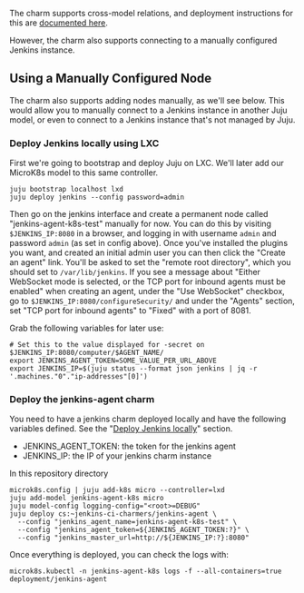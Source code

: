 The charm supports cross-model relations, and deployment instructions for this are [documented here](https://charmhub.io/jenkins-agent).

However, the charm also supports connecting to a manually configured Jenkins instance.

## Using a Manually Configured Node

The charm also supports adding nodes manually, as we'll see below. This would
allow you to manually connect to a Jenkins instance in another Juju model, or
even to connect to a Jenkins instance that's not managed by Juju.

### Deploy Jenkins locally using LXC

First we're going to bootstrap and deploy Juju on LXC. We'll later add our
MicroK8s model to this same controller.
```
juju bootstrap localhost lxd
juju deploy jenkins --config password=admin
```
Then go on the jenkins interface and create a permanent node called "jenkins-agent-k8s-test"
manually for now. You can do this by visiting `$JENKINS_IP:8080` in a browser,
and logging in with username `admin` and password `admin` (as set in config
above). Once you've installed the plugins you want, and created an initial
admin user you can then click the "Create an agent" link. You'll be asked to
set the "remote root directory", which you should set to `/var/lib/jenkins`.
If you see a message about "Either WebSocket mode is selected, or the TCP port
for inbound agents must be enabled" when creating an agent, under the "Use
WebSocket" checkbox, go to `$JENKINS_IP:8080/configureSecurity/` and under the
"Agents" section, set "TCP port for inbound agents" to "Fixed" with a port of
8081.

Grab the following variables for later use:
```
# Set this to the value displayed for -secret on $JENKINS_IP:8080/computer/$AGENT_NAME/
export JENKINS_AGENT_TOKEN=SOME_VALUE_PER_URL_ABOVE
export JENKINS_IP=$(juju status --format json jenkins | jq -r '.machines."0"."ip-addresses"[0]')
```

### Deploy the jenkins-agent charm

You need to have a jenkins charm deployed locally and have the following variables
defined. See the "[Deploy Jenkins locally](#deploy-jenkins-locally)" section.

* JENKINS_AGENT_TOKEN: the token for the jenkins agent
* JENKINS_IP: the IP of your jenkins charm instance

In this repository directory
```
microk8s.config | juju add-k8s micro --controller=lxd
juju add-model jenkins-agent-k8s micro
juju model-config logging-config="<root>=DEBUG"
juju deploy cs:~jenkins-ci-charmers/jenkins-agent \
  --config "jenkins_agent_name=jenkins-agent-k8s-test" \
  --config "jenkins_agent_token=${JENKINS_AGENT_TOKEN:?}" \
  --config "jenkins_master_url=http://${JENKINS_IP:?}:8080"
```

Once everything is deployed, you can check the logs with:
```
microk8s.kubectl -n jenkins-agent-k8s logs -f --all-containers=true deployment/jenkins-agent
```